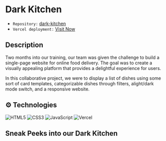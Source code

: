 # Dark Kitchen
- `Repository:` [dark-kitchen](https://github.com/leilaZ1111/dark-kitchen)
- `Vercel deployment:` [Visit Now](https://dark-kitchen-one.vercel.app/)
  
## Description
Two months into our training, our team was given the challenge to build a single-page website for online food delivery. The goal was to create a visually appealing platform that provides a delightful experience for users. 

In this collaborative project, we were to display a list of dishes using some sort of card templates, categorizable dishes through filters, alight/dark mode switch, and a responsive website.

## ⚙️ Technologies
![HTML5](https://img.shields.io/badge/html5-%23E34F26.svg?style=for-the-badge&logo=html5&logoColor=white) ![CSS3](https://img.shields.io/badge/css3-%231572B6.svg?style=for-the-badge&logo=css3&logoColor=white) ![JavaScript](https://img.shields.io/badge/javascript-%23323330.svg?style=for-the-badge&logo=javascript&logoColor=%23F7DF1E) ![Vercel](https://img.shields.io/badge/vercel-%23000000.svg?style=for-the-badge&logo=vercel&logoColor=white)

## Sneak Peeks into our Dark Kitchen
